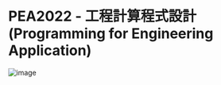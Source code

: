 # PEA2022 - 工程計算程式設計 (Programming for Engineering Application)



![image](https://user-images.githubusercontent.com/89304181/185752072-8a912081-7bbd-4359-9216-227697575dcd.png)
